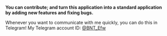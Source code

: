 **You can contribute; and turn this application into a standard application by adding new features and fixing bugs.**

Whenever you want to communicate with me quickly, you can do this in Telegram! My Telegram account ID: [@BNT_Efw](https://t.me/BNT_Efw)
